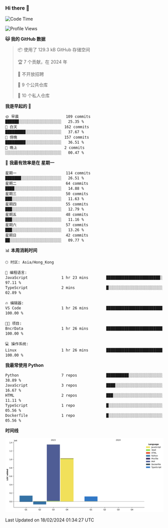 ### Hi there 👋

<!--
**Mrzqd/Mrzqd** is a ✨ _special_ ✨ repository because its `README.md` (this file) appears on your GitHub profile.

Here are some ideas to get you started:

- 🔭 I’m currently working on ...
- 🌱 I’m currently learning ...
- 👯 I’m looking to collaborate on ...
- 🤔 I’m looking for help with ...
- 💬 Ask me about ...
- 📫 How to reach me: ...
- 😄 Pronouns: ...
- ⚡ Fun fact: ...
-->
<!--START_SECTION:waka-->
![Code Time](http://img.shields.io/badge/Code%20Time-210%20hrs%206%20mins-blue)

![Profile Views](http://img.shields.io/badge/%E4%B8%AA%E4%BA%BA%E8%B5%84%E6%96%99%E8%A7%82%E7%9C%8B%E6%AC%A1%E6%95%B0-1-blue)

**🐱 我的 GitHub 数据** 

> 📦  使用了 129.3 kB GitHub 存储空间 
 > 
> 🏆 7 个贡献，在 2024 年
 > 
> 🚫 不开放招聘
 > 
> 📜 9 个公共仓库 
 > 
> 🔑 10 个私人仓库 
 > 
**我是早起的 🐤** 

```text
🌞 早晨                     109 commits         ██████░░░░░░░░░░░░░░░░░░░   25.35 % 
🌆 白天                     162 commits         █████████░░░░░░░░░░░░░░░░   37.67 % 
🌃 傍晚                     157 commits         █████████░░░░░░░░░░░░░░░░   36.51 % 
🌙 晚上                     2 commits           ░░░░░░░░░░░░░░░░░░░░░░░░░   00.47 % 
```
📅 **我最有效率是在 星期一** 

```text
星期一                      114 commits         ███████░░░░░░░░░░░░░░░░░░   26.51 % 
星期二                      64 commits          ████░░░░░░░░░░░░░░░░░░░░░   14.88 % 
星期三                      50 commits          ███░░░░░░░░░░░░░░░░░░░░░░   11.63 % 
星期四                      55 commits          ███░░░░░░░░░░░░░░░░░░░░░░   12.79 % 
星期五                      48 commits          ███░░░░░░░░░░░░░░░░░░░░░░   11.16 % 
星期六                      57 commits          ███░░░░░░░░░░░░░░░░░░░░░░   13.26 % 
星期日                      42 commits          ██░░░░░░░░░░░░░░░░░░░░░░░   09.77 % 
```


📊 **本周消耗时间** 

```text
🕑︎ 时区: Asia/Hong_Kong

💬 编程语言: 
JavaScript               1 hr 23 mins        ████████████████████████░   97.11 % 
TypeScript               2 mins              █░░░░░░░░░░░░░░░░░░░░░░░░   02.89 % 

🔥 编辑器: 
VS Code                  1 hr 26 mins        █████████████████████████   100.00 % 

🐱‍💻 项目: 
BncrData                 1 hr 26 mins        █████████████████████████   100.00 % 

💻 操作系统: 
Linux                    1 hr 26 mins        █████████████████████████   100.00 % 
```

**我最常使用 Python** 

```text
Python                   7 repos             ██████████░░░░░░░░░░░░░░░   38.89 % 
JavaScript               3 repos             ████░░░░░░░░░░░░░░░░░░░░░   16.67 % 
HTML                     2 repos             ███░░░░░░░░░░░░░░░░░░░░░░   11.11 % 
TypeScript               1 repo              █░░░░░░░░░░░░░░░░░░░░░░░░   05.56 % 
Dockerfile               1 repo              █░░░░░░░░░░░░░░░░░░░░░░░░   05.56 % 
```



**时间线**

![Lines of Code chart](https://raw.githubusercontent.com/Mrzqd/Mrzqd/main/assets/bar_graph.png)


 Last Updated on 18/02/2024 01:34:27 UTC
<!--END_SECTION:waka-->
